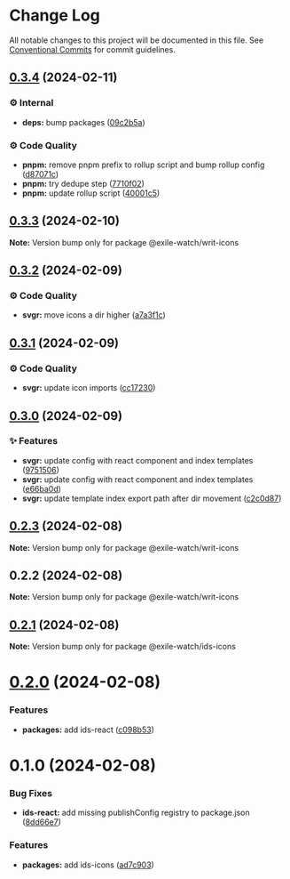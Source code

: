 # Change Log

All notable changes to this project will be documented in this file.
See [Conventional Commits](https://conventionalcommits.org) for commit guidelines.

## [0.3.4](https://github.com/exile-watch/writ/compare/@exile-watch/writ-icons@0.3.3...@exile-watch/writ-icons@0.3.4) (2024-02-11)


### ⚙️ Internal

* **deps:** bump packages ([09c2b5a](https://github.com/exile-watch/writ/commit/09c2b5a268b48faa0a5810939b5425516b00385c))


### ⚙️ Code Quality

* **pnpm:** remove pnpm prefix to rollup script and bump rollup config ([d87071c](https://github.com/exile-watch/writ/commit/d87071c865dcad5d50c1a2ffc370bb6124cc1a90))
* **pnpm:** try dedupe step ([7710f02](https://github.com/exile-watch/writ/commit/7710f02affa6cd54254c26a6f127ec3525c24bc1))
* **pnpm:** update rollup script ([40001c5](https://github.com/exile-watch/writ/commit/40001c590b3da877f111538bedf8b1ff2f03e7f2))



## [0.3.3](https://github.com/exile-watch/writ/compare/@exile-watch/writ-icons@0.3.2...@exile-watch/writ-icons@0.3.3) (2024-02-10)

**Note:** Version bump only for package @exile-watch/writ-icons





## [0.3.2](https://github.com/exile-watch/writ/compare/@exile-watch/writ-icons@0.3.1...@exile-watch/writ-icons@0.3.2) (2024-02-09)


### ⚙️ Code Quality

* **svgr:** move icons a dir higher ([a7a3f1c](https://github.com/exile-watch/writ/commit/a7a3f1c1de746826668a1555e6601ec79c94f6e1))



## [0.3.1](https://github.com/exile-watch/writ/compare/@exile-watch/writ-icons@0.3.0...@exile-watch/writ-icons@0.3.1) (2024-02-09)


### ⚙️ Code Quality

* **svgr:** update icon imports ([cc17230](https://github.com/exile-watch/writ/commit/cc172304c3dc7465a2125d645fd7368a1f171fc8))



## [0.3.0](https://github.com/exile-watch/writ/compare/@exile-watch/writ-icons@0.2.3...@exile-watch/writ-icons@0.3.0) (2024-02-09)


### ✨ Features

* **svgr:** update config with react component and index templates ([9751506](https://github.com/exile-watch/writ/commit/97515062101131e1594495fc938881d242b8a064))
* **svgr:** update config with react component and index templates ([e66ba0d](https://github.com/exile-watch/writ/commit/e66ba0d736327e0ec314f5fc5c86997299867d09))
* **svgr:** update template index export path after dir movement ([c2c0d87](https://github.com/exile-watch/writ/commit/c2c0d8721f17dc663e54fdbce83b758afb4c8497))



## [0.2.3](https://github.com/exile-watch/writ/compare/@exile-watch/writ-icons@0.2.2...@exile-watch/writ-icons@0.2.3) (2024-02-08)

**Note:** Version bump only for package @exile-watch/writ-icons





## 0.2.2 (2024-02-08)

**Note:** Version bump only for package @exile-watch/writ-icons





## [0.2.1](https://github.com/exile-watch/writ/compare/@exile-watch/ids-icons@0.2.0...@exile-watch/ids-icons@0.2.1) (2024-02-08)

**Note:** Version bump only for package @exile-watch/ids-icons





# [0.2.0](https://github.com/exile-watch/writ/compare/@exile-watch/ids-icons@0.1.0...@exile-watch/ids-icons@0.2.0) (2024-02-08)


### Features

* **packages:** add ids-react ([c098b53](https://github.com/exile-watch/writ/commit/c098b53f85121e27b21571fa72cc86f685a32fb7))





# 0.1.0 (2024-02-08)


### Bug Fixes

* **ids-react:** add missing publishConfig registry to package.json ([8dd66e7](https://github.com/exile-watch/writ/commit/8dd66e795b705fd89b39cbe7d39c5a3ce631050d))


### Features

* **packages:** add ids-icons ([ad7c903](https://github.com/exile-watch/writ/commit/ad7c9034e6e4cb47b873f77c2668ce700a73c5f0))
